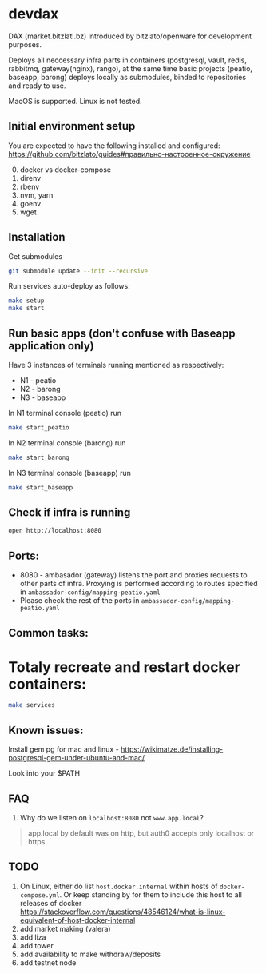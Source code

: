 # devdax

DAX (market.bitzlatl.bz) introduced by bitzlato/openware for development purposes.

Deploys all neccessary infra parts in containers (postgresql, vault, redis, rabbitmq, gateway(nginx), rango), at the same time basic projects (peatio, baseapp, barong) deploys locally as submodules, binded to repositories and ready to use.

MacOS is supported. Linux is not tested.

## Initial environment setup

You are expected to have the following installed and configured: https://github.com/bitzlato/guides#правильно-настроенное-окружение

0. docker vs docker-compose
1. direnv
2. rbenv
3. nvm, yarn
4. goenv
5. wget


## Installation

Get submodules
```bash
git submodule update --init --recursive
```

Run services auto-deploy as follows:

```bash
make setup
make start
```

## Run basic apps (don't confuse with Baseapp application only)

Have 3 instances of terminals running mentioned as respectively:
- N1 - peatio
- N2 - barong
- N3 - baseapp

In N1 terminal console (peatio) run

```bash
make start_peatio
```

In N2 terminal console (barong) run

```bash
make start_barong
```

In N3 terminal console (baseapp) run

```bash
make start_baseapp
```

## Check if infra is running

```bash
open http://localhost:8080
```

## Ports:

* 8080 - ambasador (gateway) listens the port and proxies requests to other parts of infra.
  Proxying is performed according to routes specified in `ambassador-config/mapping-peatio.yaml`
* Please check the rest of the ports in `ambassador-config/mapping-peatio.yaml` 

## Common tasks:

# Totaly recreate and restart docker containers:

```bash
make services
```

## Known issues:

Install gem pg for mac and linux - https://wikimatze.de/installing-postgresql-gem-under-ubuntu-and-mac/

Look into your $PATH

## FAQ

1. Why do we listen on `localhost:8080` not `www.app.local`?

> app.local by default was on http, but auth0 accepts only localhost or https

## TODO

1. On Linux, either do list `host.docker.internal` within hosts of `docker-compose.yml`. Or keep standing by for them to include this host to all releases of docker https://stackoverflow.com/questions/48546124/what-is-linux-equivalent-of-host-docker-internal
2. add market making (valera)
3. add liza
4. add tower
5. add availability to make withdraw/deposits
6. add testnet node
